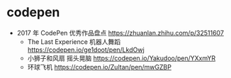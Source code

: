 # codepen

- 2017 年 CodePen 优秀作品盘点  https://zhuanlan.zhihu.com/p/32511607
    - The Last Experience 机器人舞蹈 https://codepen.io/ge1doot/pen/LkdOwj
    - 小狮子和风扇 摇头晃脑 https://codepen.io/Yakudoo/pen/YXxmYR
    - 环球飞机 https://codepen.io/Zultan/pen/mwGZBP

